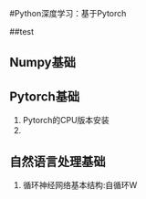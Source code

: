 #Python深度学习：基于Pytorch

##test

## Numpy基础

## Pytorch基础
1. Pytorch的CPU版本安装
2. 
## 自然语言处理基础
1. 循环神经网络基本结构:自循环W 
